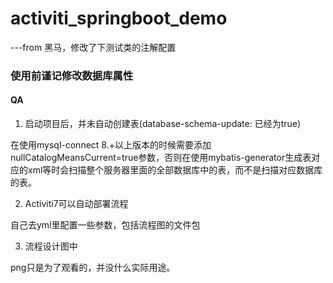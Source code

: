 # activiti_springboot_demo
---from 黑马，修改了下测试类的注解配置

### 使用前谨记修改数据库属性

#### QA
1. 启动项目后，并未自动创建表(database-schema-update: 已经为true)

在使用mysql-connect 8.+以上版本的时候需要添加nullCatalogMeansCurrent=true参数，否则在使用mybatis-generator生成表对应的xml等时会扫描整个服务器里面的全部数据库中的表，而不是扫描对应数据库的表。

2. Activiti7可以自动部署流程

自己去yml里配置一些参数，包括流程图的文件包

3. 流程设计图中

png只是为了观看的，并没什么实际用途。